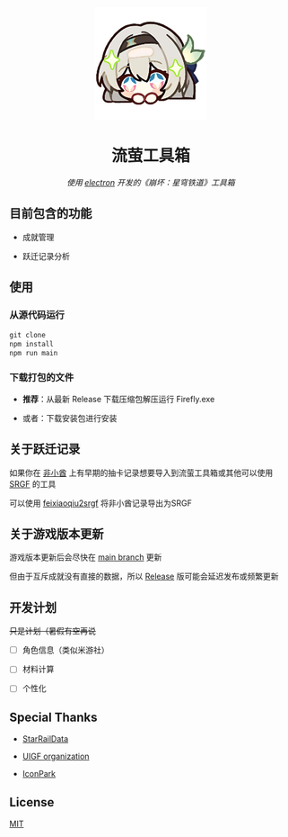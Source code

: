<p align="center">
    <img src="./src/img/icon.png" width="200" height="200" alt="Firefly">
</p>

<div align="center">

# 流萤工具箱

_使用 [electron](https://github.com/electron/electron) 开发的《崩坏：星穹铁道》工具箱_

</div>

## 目前包含的功能

- 成就管理

- 跃迁记录分析

## 使用

### 从源代码运行

```
git clone
npm install
npm run main
```

### 下载打包的文件

+ **推荐**：从最新 Release 下载压缩包解压运行 Firefly.exe

+ 或者：下载安装包进行安装

## 关于跃迁记录

如果你在 [非小酋](https://feixiaoqiu.com/) 上有早期的抽卡记录想要导入到流萤工具箱或其他可以使用 [SRGF](https://uigf.org/zh/partnership.html#%E4%BD%BF%E7%94%A8-srgf-%E6%A0%87%E5%87%86%E7%9A%84%E9%A1%B9%E7%9B%AE) 的工具

可以使用 [feixiaoqiu2srgf](https://github.com/Natrium0521/feixiaoqiu2srgf) 将非小酋记录导出为SRGF

## 关于游戏版本更新

游戏版本更新后会尽快在 [main branch](https://github.com/Natrium0521/Firefly/tree/main) 更新

但由于互斥成就没有直接的数据，所以 [Release](https://github.com/Natrium0521/Firefly/releases) 版可能会延迟发布或频繁更新

## 开发计划

~~只是计划（暑假有空再说~~

- [ ] 角色信息（类似米游社）

- [ ] 材料计算

- [ ] 个性化

## Special Thanks

- [StarRailData](https://github.com/Dimbreath/StarRailData)

- [UIGF organization](https://uigf.org)

- [IconPark](http://iconpark.oceanengine.com/official)

## License

[MIT](./LICENSE)